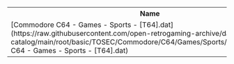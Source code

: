 <table>
<tr><th>Name</th><th>Size</th></tr>
<tr><td>
[Commodore C64 - Games - Sports - [T64].dat](https://raw.githubusercontent.com/open-retrogaming-archive/dat-catalog/main/root/basic/TOSEC/Commodore/C64/Games/Sports/[T64]/Commodore C64 - Games - Sports - [T64].dat)
</td><td>1231371</td></tr>
</table>
